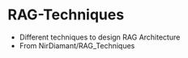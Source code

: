 # RAG-Techniques
- Different techniques to design RAG Architecture
- From NirDiamant/RAG_Techniques
